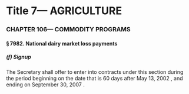 
# Title 7— AGRICULTURE
### CHAPTER 106— COMMODITY PROGRAMS
#### § 7982. National dairy market loss payments
##### (f) Signup

The Secretary shall offer to enter into contracts under this section during the period beginning on the date that is 60 days after May 13, 2002 , and ending on September 30, 2007 .
